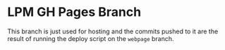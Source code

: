 # LPM GH Pages Branch

This branch is just used for hosting and the commits pushed to it are the result of running the deploy script on the `webpage` branch.
